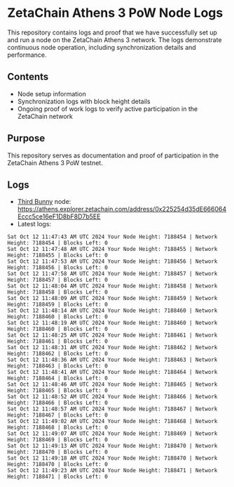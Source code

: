 # ZetaChain Athens 3 PoW Node Logs
This repository contains logs and proof that we have successfully set up and run a node on the ZetaChain Athens 3 network. The logs demonstrate continuous node operation, including synchronization details and performance.

## Contents
- Node setup information
- Synchronization logs with block height details
- Ongoing proof of work logs to verify active participation in the ZetaChain network

## Purpose
This repository serves as documentation and proof of participation in the ZetaChain Athens 3 PoW testnet.

## Logs

- [Third Bunny](https://thirdbunny.xyz/) node: https://athens.explorer.zetachain.com/address/0x225254d35dE666064Eccc5ce16eF1D8bF8D7b5EE
- Latest logs:
```
Sat Oct 12 11:47:43 AM UTC 2024 Your Node Height: 7188454 | Network Height: 7188454 | Blocks Left: 0
Sat Oct 12 11:47:48 AM UTC 2024 Your Node Height: 7188455 | Network Height: 7188455 | Blocks Left: 0
Sat Oct 12 11:47:53 AM UTC 2024 Your Node Height: 7188456 | Network Height: 7188456 | Blocks Left: 0
Sat Oct 12 11:47:58 AM UTC 2024 Your Node Height: 7188457 | Network Height: 7188457 | Blocks Left: 0
Sat Oct 12 11:48:04 AM UTC 2024 Your Node Height: 7188458 | Network Height: 7188458 | Blocks Left: 0
Sat Oct 12 11:48:09 AM UTC 2024 Your Node Height: 7188459 | Network Height: 7188459 | Blocks Left: 0
Sat Oct 12 11:48:14 AM UTC 2024 Your Node Height: 7188460 | Network Height: 7188460 | Blocks Left: 0
Sat Oct 12 11:48:19 AM UTC 2024 Your Node Height: 7188460 | Network Height: 7188460 | Blocks Left: 0
Sat Oct 12 11:48:25 AM UTC 2024 Your Node Height: 7188461 | Network Height: 7188461 | Blocks Left: 0
Sat Oct 12 11:48:31 AM UTC 2024 Your Node Height: 7188462 | Network Height: 7188462 | Blocks Left: 0
Sat Oct 12 11:48:36 AM UTC 2024 Your Node Height: 7188463 | Network Height: 7188463 | Blocks Left: 0
Sat Oct 12 11:48:41 AM UTC 2024 Your Node Height: 7188464 | Network Height: 7188464 | Blocks Left: 0
Sat Oct 12 11:48:46 AM UTC 2024 Your Node Height: 7188465 | Network Height: 7188465 | Blocks Left: 0
Sat Oct 12 11:48:52 AM UTC 2024 Your Node Height: 7188466 | Network Height: 7188466 | Blocks Left: 0
Sat Oct 12 11:48:57 AM UTC 2024 Your Node Height: 7188467 | Network Height: 7188467 | Blocks Left: 0
Sat Oct 12 11:49:02 AM UTC 2024 Your Node Height: 7188468 | Network Height: 7188468 | Blocks Left: 0
Sat Oct 12 11:49:07 AM UTC 2024 Your Node Height: 7188469 | Network Height: 7188469 | Blocks Left: 0
Sat Oct 12 11:49:13 AM UTC 2024 Your Node Height: 7188470 | Network Height: 7188470 | Blocks Left: 0
Sat Oct 12 11:49:18 AM UTC 2024 Your Node Height: 7188470 | Network Height: 7188470 | Blocks Left: 0
Sat Oct 12 11:49:23 AM UTC 2024 Your Node Height: 7188471 | Network Height: 7188471 | Blocks Left: 0
```
